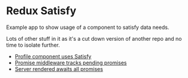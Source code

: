 # Redux Satisfy

Example app to show usage of a component to satisfy data needs.

Lots of other stuff in it as it's a cut down version of another repo and no time to isolate further.

* [Profile component uses Satisfy](https://github.com/alexFaunt/react-satisfy/blob/master/examples/simple/src/components/Profile/Profile.jsx#L11)
* [Promise middleware tracks pending promises](https://github.com/alexFaunt/react-satisfy/blob/master/examples/simple/src/middleware/promise.js#L17)
* [Server rendered awaits all promises](https://github.com/alexFaunt/react-satisfy/blob/master/examples/simple/src/server/renderer.jsx#L33)
